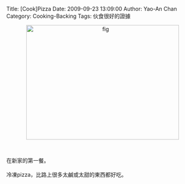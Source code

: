 Title: [Cook]Pizza
Date: 2009-09-23 13:09:00
Author: Yao-An Chan
Category: Cooking-Backing
Tags: 伙食很好的證據


<div class='post'>
<a onblur="try {parent.deselectBloggerImageGracefully();} catch(e) {}" href="http://2.bp.blogspot.com/_mvtDPM7iODU/SrqTzVTAZiI/AAAAAAAAE04/tIOMBDbpzoM/s1600-h/DSC00415.JPG"><img style="margin: 0px auto 10px; display: block; text-align: center; cursor: pointer; width: 400px; height: 300px;" src="http://2.bp.blogspot.com/_mvtDPM7iODU/SrqTzVTAZiI/AAAAAAAAE04/tIOMBDbpzoM/s400/DSC00415.JPG" alt="fig" id="BLOGGER_PHOTO_ID_5384778814574323234" border="0" /></a><br /><br />在新家的第一餐。<br /><br />冷凍pizza，比路上很多太鹹或太甜的東西都好吃。</div>
